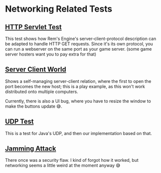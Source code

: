 # Networking Related Tests

## [HTTP Servlet Test](HttpServerTest.kt)

This test shows how Rem's Engine's server-client-protocol description can be adapted to handle HTTP GET requests.
Since it's its own protocol, you can run a webserver on the same port as your game server. (some game server hosters want you to pay extra for that)

## [Server Client World](ServerClientWorld.kt)

Shows a self-managing server-client relation, where the first to open the port becomes the new host;
this is a play example, as this won't work distributed onto multiple computers.

Currently, there is also a UI bug, where you have to resize the window to make the buttons update 😅.

## [UDP Test](UDPTest.kt)

This is a test for Java's UDP, and then our implementation based on that.

## [Jamming Attack](JammingAttack.kt)

There once was a security flaw. I kind of forgot how it worked, but networking seems a little weird at the moment anyway 😅
